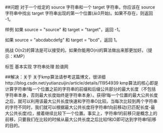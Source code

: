 ##问题
对于一个给定的 source 字符串和一个 target 字符串，你应该在 source 字符串中找出 target 字符串出现的第一个位置(从0开始)。如果不存在，则返回 -1。


样例
如果 source = "source" 和 target = "target"，返回 -1。

如果 source = "abcdabcdefg" 和 target = "bcd"，返回 1。

挑战
O(n2)的算法是可以接受的。如果你能用O(n)的算法做出来那更加好。（提示：KMP）

标签
基本实现 字符串处理 脸谱网

##解决：关于
关于kmp算法请参考这篇博文，很详细http://blog.csdn.net/yutianzuijin/article/details/11954939
kmp算法的核心即是计算字符串f每一个位置之前的字符串的前缀和后缀公共部分的最大长度（不包括字符串本身，否则最大长度始终是字符串本身）。获得f每一个位置的最大公共长度之后，就可以利用该最大公共长度快速和字符串O比较。当每次比较到两个字符串的字符不同时，我们就可以根据最大公共长度将字符串f向前移动(已匹配长度-最大公共长度)位，接着继续比较下一个位置。事实上，字符串f的前移只是概念上的前移，只要我们在比较的时候从最大公共长度之后比较f和O即可达到字符串f前移的目的。
